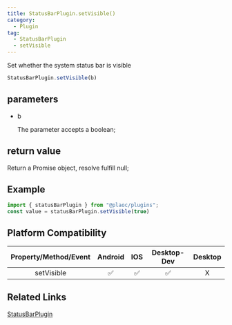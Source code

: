 ```yaml
---
title: StatusBarPlugin.setVisible()
category:
  - Plugin
tag:
  - StatusBarPlugin
  - setVisible 
---
```


Set whether the system status bar is visible

```js
StatusBarPlugin.setVisible(b)
```

## parameters

  - b

    The parameter accepts a boolean;


## return value

  Return a Promise object, resolve fulfill null;

## Example
```js
import { statusBarPlugin } from "@plaoc/plugins";
const value = statusBarPlugin.setVisible(true)
```


## Platform Compatibility

| Property/Method/Event| Android | IOS | Desktop-Dev | Desktop |
|:--------------------:|:-------:|:---:|:-----------:|:-------:|
| setVisible           | ✅      | ✅  | ✅          | X       |

## Related Links

[StatusBarPlugin](./index.md)


